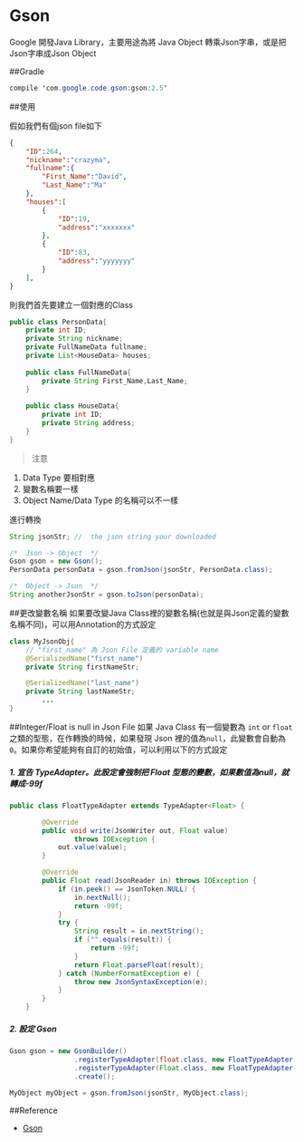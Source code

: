 # Gson

Google 開發Java Library，主要用途為將 Java Object 轉乘Json字串，或是把Json字串成Json Object

##Gradle
``` java
compile 'com.google.code.gson:gson:2.5'
```
##使用

假如我們有個json file如下
``` json
{
    "ID":264,
    "nickname":"crazyma",
    "fullname":{
        "First_Name":"David",
        "Last_Name":"Ma"
    },
    "houses":[
        {
            "ID":19,
            "address":"xxxxxxx"
        },
        {
            "ID":83,
            "address":"yyyyyyy"
        }
    ],
}
```
則我們首先要建立一個對應的Class
``` java
public class PersonData{
    private int ID;
    private String nickname;
    private FullNameData fullname;
    private List<HouseData> houses;
    
    public class FullNameData{
        private String First_Name,Last_Name;
    }
    
    public class HouseData{
        private int ID;
        private String address;
    }
}
```
>注意
1. Data Type 要相對應
2. 變數名稱要一樣
3. Object Name/Data Type 的名稱可以不一樣

進行轉換
``` java
String jsonStr; //  the json string your downloaded

/*  Json -> Object  */
Gson gson = new Gson();
PersonData personData = gson.fromJson(jsonStr, PersonData.class);

/*  Object -> Json  */
String anotherJsonStr = gson.toJson(personData);
```

##更改變數名稱
如果要改變Java Class裡的變數名稱(也就是與Json定義的變數名稱不同)，可以用Annotation的方式設定
``` java
class MyJsonObj{
    // "first_name" 為 Json File 定義的 variable name
    @SerializedName("first_name")
    private String firstNameStr;

    @SerializedName("last_name")
    private String lastNameStr;
        ...    
}
```

##Integer/Float is null in Json File
如果 Java Class 有一個變數為 `int` or `float` 之類的型態，在作轉換的時候，如果發現 Json 裡的值為`null`，此變數會自動為 `0`。如果你希望能夠有自訂的初始值，可以利用以下的方式設定

##### 1. 宣告 TypeAdapter。此設定會強制把 Float 型態的變數，如果數值為null，就轉成-99f

``` java
public class FloatTypeAdapter extends TypeAdapter<Float> {

        @Override
        public void write(JsonWriter out, Float value)
                throws IOException {
            out.value(value);
        }

        @Override
        public Float read(JsonReader in) throws IOException {
            if (in.peek() == JsonToken.NULL) {
                in.nextNull();
                return -99f;
            }
            try {
                String result = in.nextString();
                if ("".equals(result)) {
                    return -99f;
                }
                return Float.parseFloat(result);
            } catch (NumberFormatException e) {
                throw new JsonSyntaxException(e);
            }
        }
    }
```

##### 2. 設定 Gson
``` java
Gson gson = new GsonBuilder()
                .registerTypeAdapter(float.class, new FloatTypeAdapter())
                .registerTypeAdapter(Float.class, new FloatTypeAdapter())
                .create();
                
MyObject myObject = gson.fromJson(jsonStr, MyObject.class);
```

##Reference
- [Gson](https://github.com/google/gson)
